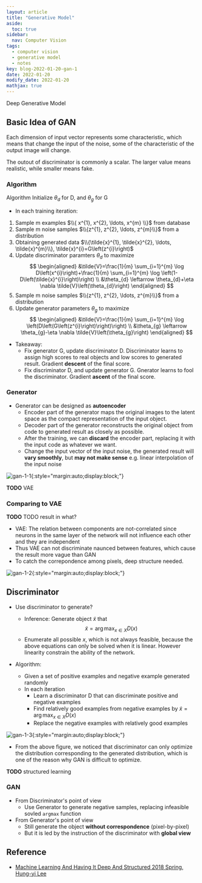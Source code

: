 ```yaml
---
layout: article
title: "Generative Model"
aside:
  toc: true
sidebar:
  nav: Computer Vision
tags:
  - computer vision
  - generative model
  - notes
key: blog-2022-01-20-gan-1
date: 2022-01-20
modify_date: 2022-01-20
mathjax: true
---
```


Deep Generative Model

<!--more-->

## Basic Idea of GAN

Each dimension of input vector represents some characteristic, which means that change the input of the noise, some of the characteristic of the output image will change.

The outout of discriminator is commonly a scalar. The larger value means realistic, while smaller means fake.

### Algorithm

Algorithm Initialize $\theta_{d}$ for $\mathrm{D}$, and $\theta_{g}$ for $\mathrm{G}$
- In each training iteration:
1. Sample m examples $\\{ x^{1}, x^{2}, \ldots, x^{m} \\}$ from database
2. Sample m noise samples $\\{z^{1}, z^{2}, \ldots, z^{m}\\}$ from a distribution
3. Obtaining generated data $\\{\tilde{x}^{1}, \tilde{x}^{2}, \ldots, \tilde{x}^{m}\\}, \tilde{x}^{i}=G\left(z^{i}\right)$
4. Update discriminator paramters $\theta_{d}$ to maximize  
 $$
\begin{aligned}
&\tilde{V}=\frac{1}{m} \sum_{i=1}^{m} \log D\left(x^{i}\right)+\frac{1}{m} \sum_{i=1}^{m} \log \left(1-D\left(\tilde{x}^{i}\right)\right) \\
&\theta_{d} \leftarrow \theta_{d}+\eta \nabla \tilde{V}\left(\theta_{d}\right)
\end{aligned}
 $$
5. Sample m noise samples $\\{z^{1}, z^{2}, \ldots, z^{m}\\}$ from a distribution
6. Update generator parameters $\theta_{g}$ to maximize  
 $$
\begin{aligned}
&\tilde{V}=\frac{1}{m} \sum_{i=1}^{m} \log \left(D\left(G\left(z^{i}\right)\right)\right) \\
&\theta_{g} \leftarrow \theta_{g}-\eta \nabla \tilde{V}\left(\theta_{g}\right)
\end{aligned}
 $$

- Takeaway:
  - Fix generator G, update discriminator D. Discriminator learns to assign high scores to real objects and low scores to generated result. Gradient **descent** of the final score.
  - Fix discriminator D, and update generator G. Gnerator learns to fool the discriminator. Gradient **ascent** of the final score.

### Generator

- Generator can be designed as **autoencoder**
  - Encoder part of the generator maps the original images to the latent space as the compact representation of the input object.
  - Decoder part of the generator reconstructs the original object from code to generated result as closely as possible.
  - After the training, we can **discard** the encoder part, replacing it with the input code as whatever we want.
  - Change the input vector of the input noise, the generated result will **vary smoothly**, but **may not make sense** e.g. linear interpolation of the input noise

![gan-1-1](https://s1.ax1x.com/2022/04/12/Le3aa4.png){:style="margin:auto;display:block;"}

**TODO** VAE

### Comparing to VAE

**TODO** TODO result in what?

- VAE: The relation between components are not-correlated since neurons in the same layer of the network will not influence each other and they are independent
- Thus VAE can not discriminate naunced between features, which cause the result more vague than GAN
- To catch the correpondence among pixels, deep structure needed.

![gan-1-2](https://s1.ax1x.com/2022/04/12/LeoGNT.png){:style="margin:auto;display:block;"}

## Discriminator

- Use discriminator to generate?
  - Inference: Generate object $\widetilde{x}$ that  
   $$
   \widetilde{x}=\arg \max _{x \in X} D(x)
   $$
  - Enumerate all possible $x$, which is not always feasible, because the above equations can only be solved when it is linear. However linearity constrain the ability of the network.

- Algorithm:
  - Given a set of positive examples and negative example generated randomly
  - In each iteration
    - Learn a discriminator D that can discriminate positive and negative examples
    - Find relatively good examples from negative examples by $\widetilde{x}=\arg \max _{x \in X} D(x)$
    - Replace the negative examples with relatively good examples

![gan-1-3](https://s1.ax1x.com/2022/04/12/Leo8EV.png){:style="margin:auto;display:block;"}

- From the above figure, we noticed that discriminator can only optimize the distribution corresponding to the generated distribution, which is one of the reason why GAN is difficult to optimize.

**TODO** structured learning

### GAN

- From Discriminator's point of view
  - Use Generator to generate negative samples, replacing infeasible sovled `argmax` function
- From Generator's point of view
  - Still generate the object **without correspondence** (pixel-by-pixel)
  - But it is led by the instruction of the discriminator with **global view**


## Reference

- [Machine Learning And Having It Deep And Structured 2018 Spring, Hung-yi Lee](https://speech.ee.ntu.edu.tw/~hylee/mlds/2018-spring.php)